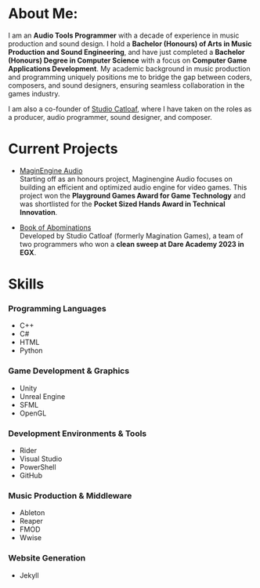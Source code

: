 # About Me:
I am an **Audio Tools Programmer** with a decade of experience in music production and sound design. 
I hold a **Bachelor (Honours) of Arts in Music Production and Sound Engineering**, and have just completed
a **Bachelor (Honours) Degree in Computer Science** with a focus on **Computer Game Applications Development**. 
My academic background in music production and programming uniquely positions me to bridge the gap between coders, 
composers, and sound designers, ensuring seamless collaboration in the games industry.

I am also a co-founder of [Studio Catloaf](https://janhuss.github.io/posts/The-Founding-of-Studio-Catloaf/), where I 
have taken on the roles as a producer, audio programmer, sound designer, and composer.

# Current Projects

- [MaginEngine Audio](https://janhuss.github.io/posts/Building-an-Audio-Engine/)
<br>Starting off as an honours project, Maginengine Audio focuses on building an efficient and optimized audio engine for video games.
This project won the **Playground Games Award for Game Technology** and was shortlisted for the **Pocket Sized Hands Award in Technical Innovation**.

- [Book of Abominations](https://janhuss.github.io/posts/Dare-Academy-2023/)
<br>Developed by Studio Catloaf (formerly Magination Games), a team of two programmers who won a **clean sweep at Dare Academy 2023 in EGX**.


# Skills

### Programming Languages

- C++
- C#
- HTML
- Python

### Game Development & Graphics

- Unity
- Unreal Engine
- SFML
- OpenGL

### Development Environments & Tools

- Rider
- Visual Studio
- PowerShell
- GitHub

### Music Production & Middleware

- Ableton
- Reaper
- FMOD
- Wwise

### Website Generation

- Jekyll
